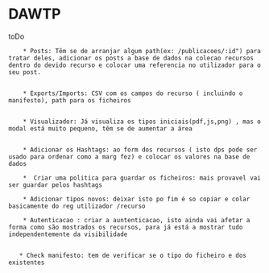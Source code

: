 # DAWTP



toDo


        * Posts: Tẽm se de arranjar algum path(ex: /publicacoes/:id") para tratar deles, adicionar os posts a base de dados na colecao recursos dentro do devido recurso e colocar uma referencia no utilizador para o seu post.
        
        
        * Exports/Imports: CSV com os campos do recurso ( incluindo o manifesto), path para os ficheiros
        

        * Visualizador: Já visualiza os tipos iniciais(pdf,js,png) , mas o modal está muito pequeno, têm se de aumentar a área
        
        
        * Adicionar os Hashtags: ao form dos recursos ( isto dps pode ser usado para ordenar como a marg fez) e colocar os valores na base de dados
        
        *  Criar uma politica para guardar os ficheiros: mais provavel vai ser guardar pelos hashtags
        
        * Adicionar tipos novos: deixar isto po fim é so copiar e colar basicamente do reg utilizador /recurso
        
        * Autenticacao : criar a auntenticacao, isto ainda vai afetar a forma como são mostrados os recursos, para já está a mostrar tudo independentemente da visibilidade
        
        
       * Check manifesto: tem de verificar se o tipo do ficheiro e dos existentes              
